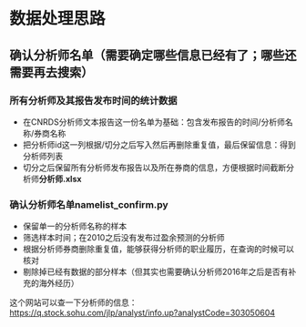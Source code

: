 # 数据处理思路
## 确认分析师名单（需要确定哪些信息已经有了；哪些还需要再去搜索）
### 所有分析师及其报告发布时间的统计数据
* 在CNRDS分析师文本报告这一份名单为基础：包含发布报告的时间/分析师名称/券商名称
* 把分析师id这一列根据/切分之后写入然后再删除重复值，最后保留信息：得到分析师列表
* 切分之后保留所有分析师发布报告以及所在券商的信息，方便根据时间截断分析师**分析师.xlsx**

### 确认分析师名单namelist_confirm.py
* 保留单一的分析师名称的样本
* 筛选样本时间；在2010之后没有发布过盈余预测的分析师
* 根据分析师券商删除重复值，能够获得分析师的职业履历，在查询的时候可以核对
* 剔除掉已经有数据的部分样本（但其实也需要确认分析师2016年之后是否有补充的海外经历）



这个网站可以查一下分析师的信息：https://q.stock.sohu.com/jlp/analyst/info.up?analystCode=303050604